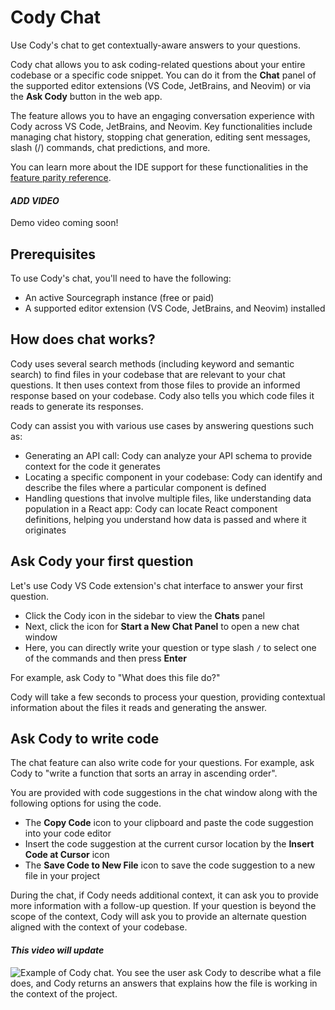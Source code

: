 # Cody Chat

<p class="subtitle">Use Cody's chat to get contextually-aware answers to your questions.</p>

Cody chat allows you to ask coding-related questions about your entire codebase or a specific code snippet. You can do it from the **Chat** panel of the supported editor extensions (VS Code, JetBrains, and Neovim) or via the **Ask Cody** button in the web app.

The feature allows you to have an engaging conversation experience with Cody across VS Code, JetBrains, and Neovim. Key functionalities include managing chat history, stopping chat generation, editing sent messages, slash (/) commands, chat predictions, and more.

You can learn more about the IDE support for these functionalities in the [feature parity reference](./../feature-reference.md#chat).

#### *ADD VIDEO*

Demo video coming soon!

## Prerequisites

To use Cody's chat, you'll need to have the following:

- An active Sourcegraph instance (free or paid)
- A supported editor extension (VS Code, JetBrains, and Neovim) installed

## How does chat works?

Cody uses several search methods (including keyword and semantic search) to find files in your codebase that are relevant to your chat questions. It then uses context from those files to provide an informed response based on your codebase. Cody also tells you which code files it reads to generate its responses.

Cody can assist you with various use cases by answering questions such as:

- Generating an API call: Cody can analyze your API schema to provide context for the code it generates
- Locating a specific component in your codebase: Cody can identify and describe the files where a particular component is defined
- Handling questions that involve multiple files, like understanding data population in a React app: Cody can locate React component definitions, helping you understand how data is passed and where it originates

## Ask Cody your first question

Let's use Cody VS Code extension's chat interface to answer your first question.

- Click the Cody icon in the sidebar to view the **Chats** panel
- Next, click the icon for **Start a New Chat Panel** to open a new chat window
- Here, you can directly write your question or type slash `/` to select one of the commands and then press **Enter**

For example, ask Cody to "What does this file do?"

Cody will take a few seconds to process your question, providing contextual information about the files it reads and generating the answer.

## Ask Cody to write code

The chat feature can also write code for your questions. For example, ask Cody to "write a function that sorts an array in ascending order".

You are provided with code suggestions in the chat window along with the following options for using the code.

- The **Copy Code** icon to your clipboard and paste the code suggestion into your code editor
- Insert the code suggestion at the current cursor location by the **Insert Code at Cursor** icon
- The **Save Code to New File** icon to save the code suggestion to a new file in your project

During the chat, if Cody needs additional context, it can ask you to provide more information with a follow-up question. If your question is beyond the scope of the context, Cody will ask you to provide an alternate question aligned with the context of your codebase.

#### *This video will update*

![Example of Cody chat. You see the user ask Cody to describe what a file does, and Cody returns an answers that explains how the file is working in the context of the project.](https://storage.googleapis.com/sourcegraph-assets/cody/Docs/Sept2023/Context_Chat_SM.gif)
